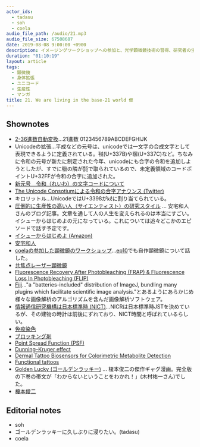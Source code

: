 ```yaml
---
actor_ids:
  - tadasu
  - soh
  - coela
audio_file_path: /audio/21.mp3
audio_file_size: 67508687
date: 2019-08-08 9:00:00 +0900
description: イメージングワークショップへの参加と、光学顕微鏡技術の習得、研究者の生産性、技術継承と研究コミュニティーの重要性、ゴールデンラッキーについて話しました。 (出演：tadasu、soh、coela）
duration: "01:10:19"
layout: article
tags: 
  - 顕微鏡
  - 身体拡張
  - ユニコード
  - 生産性
  - マンガ
title: 21. We are living in the base-21 world 仮
---
```


## Shownotes
- [2-36進数自動変換](http://www.gaoshukai.com/lab/0013/)...21進数 0123456789ABCDEFGHIJK
- Unicodeの拡張...平成などの元号は、unicodeでは一文字の合成文字として表現できるように定義されている。㍻(U+337B)や㍼(U+337C)など。ちなみに令和の元号が新たに制定された今年、unicodeにも合字の令和を追加しようとしたが、すでに㍾の隣が㍿で取られているので、未定義領域のコードポイントU+32FFが令和の合字に追加された。
- [新元号　令和（れいわ）の文字コードについて](https://qiita.com/tfukumori/items/959ed9c751734b73675f)
- [The Unicode Consotiumによる令和の合字アナウンス (Twitter)](https://twitter.com/unicode/status/1125868428542205952)
- キロリットル...UnicodeではU+3398が㎘に割り当てられている。
- [圧倒的に生産性の高い人（サイエンティスト）の研究スタイル](http://kaz-ataka.hatenablog.com/entry/20081018/1224287687) ... 安宅和人さんのブログ記事。文章を通して人の人生を変えられるのは本当にすごい。イシューからはじめよの元になっている。これについては追々どこかのエピソードで話す予定です。
- [イシューからはじめよ (Amazon)](https://www.amazon.co.jp/%E3%82%A4%E3%82%B7%E3%83%A5%E3%83%BC%E3%81%8B%E3%82%89%E3%81%AF%E3%81%98%E3%82%81%E3%82%88%E2%80%95%E7%9F%A5%E7%9A%84%E7%94%9F%E7%94%A3%E3%81%AE%E3%80%8C%E3%82%B7%E3%83%B3%E3%83%97%E3%83%AB%E3%81%AA%E6%9C%AC%E8%B3%AA%E3%80%8D-%E5%AE%89%E5%AE%85%E5%92%8C%E4%BA%BA/dp/4862760856)
- [安宅和人](https://vu.sfc.keio.ac.jp/faculty_profile/cgi/f_profile.cgi?id=81b93fae67160f0d)
- [coelaの参加した顕微鏡のワークショップ](http://www.fbs.osaka-u.ac.jp/jpn/seminar/workshop/workshop-20180806/)...[ep10](https://researchat.fm/episode/10)でも自作顕微鏡について話した。
- [共焦点レーザー顕微鏡](https://ja.wikipedia.org/wiki/%E5%85%B1%E7%84%A6%E7%82%B9%E3%83%AC%E3%83%BC%E3%82%B6%E3%83%BC%E9%A1%95%E5%BE%AE%E9%8F%A1)
- [Fluorescence Recovery After Photobleaching (FRAP) & Fluorescence Loss In Photobleaching (FLIP)](http://research.nki.nl/jalinklab/Homepage%20Phys&ImgGrp%20FRAP-FLIP.htm)
- [Fiji](https://fiji.sc/)..."a "batteries-included" distribution of ImageJ, bundling many plugins which facilitate scientific image analysis."とあるようにあらかじめ様々な画像解析のアルゴリズムを含んだ画像解析ソフトウェア。
- [情報通信研究機構は日本標準時 (NICT)](https://www.nict.go.jp/JST/JST5.html)...NICRは日本標準時JSTを決めているが、その建物の時計は前後にずれており、NICT時間と呼ばれているらしい。
- [免疫染色](https://ja.wikipedia.org/wiki/%E5%85%8D%E7%96%AB%E6%9F%93%E8%89%B2)
- [ブロッキング剤](https://www.gelifesciences.co.jp/technologies/ecl/pdf/blocking.pdf)
- [Point Spread Function (PSF)](https://en.wikipedia.org/wiki/Point_spread_function)
- [Dunning–Kruger effect](https://en.wikipedia.org/wiki/Dunning%E2%80%93Kruger_effect)
- [Dermal Tattoo Biosensors for Colorimetric Metabolite Detection](https://onlinelibrary.wiley.com/doi/abs/10.1002/anie.201904416?af=R)
- [Functional tattoos](https://www.nature.com/articles/s41570-019-0119-x)
- [Golden Lucky (ゴールデンラッキー)](https://www.amazon.co.jp/%E3%82%B4%E3%83%BC%E3%83%AB%E3%83%87%E3%83%B3%E3%83%A9%E3%83%83%E3%82%AD%E3%83%BC%E2%80%95%E5%AE%8C%E5%85%A8%E7%89%88-%E4%B8%8A-%E6%A6%8E%E6%9C%AC-%E4%BF%8A%E4%BA%8C/dp/4872336534/ref=pd_lpo_sbs_14_t_0?_encoding=UTF8&psc=1&refRID=T3KPQ8RW19QC35SHS44S) ... 榎本俊二の傑作ギャグ漫画。完全版の下巻の帯文が「わからないということをわかれ！」(木村祐一さん)でした。
- [榎本俊二](https://ja.wikipedia.org/wiki/%E6%A6%8E%E6%9C%AC%E4%BF%8A%E4%BA%8C)

## Editorial notes
- soh
- ゴールデンラッキーに久しぶりに浸りたい。(tadasu)
- coela

